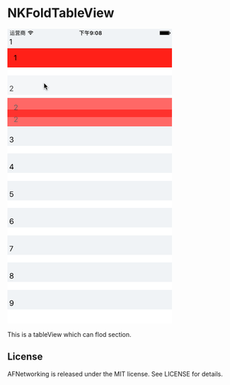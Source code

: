 # NKFoldTableView

![image](https://github.com/Nikolilol/NKFoldTableView/blob/master/ScreenShot.gif)   

This is a tableView which can flod section.

## License

AFNetworking is released under the MIT license. See LICENSE for details.
